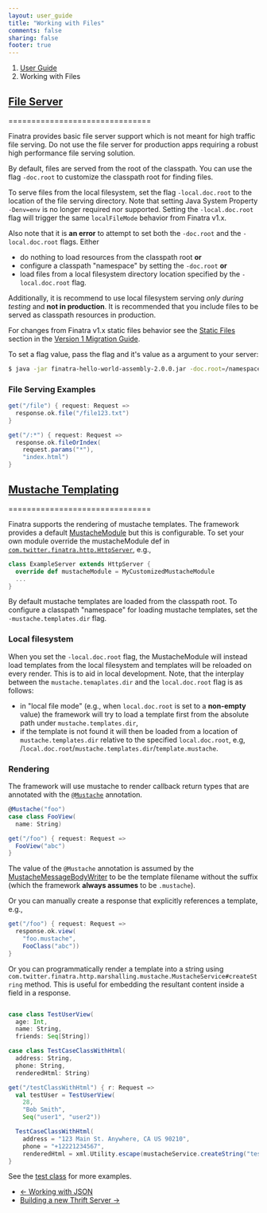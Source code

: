 ```yaml
---
layout: user_guide
title: "Working with Files"
comments: false
sharing: false
footer: true
---
```


<ol class="breadcrumb">
  <li><a href="/finatra/user-guide">User Guide</a></li>
  <li class="active">Working with Files</li>
</ol>

## <a class="anchor" name="file-server" href="#file-server">File Server</a>
===============================

Finatra provides basic file server support which is not meant for high traffic file serving. Do not use the file server for production apps requiring a robust high performance file serving solution.

By default, files are served from the root of the classpath. You can use the flag `-doc.root` to customize the classpath root for finding files.

To serve files from the local filesystem, set the flag `-local.doc.root` to the location of the file serving directory. Note that setting Java System Property `-Denv=env` is no longer required nor supported. Setting the `-local.doc.root` flag will trigger the same `localFileMode` behavior from Finatra v1.x.

Also note that it is **an error** to attempt to set both the `-doc.root` and the `-local.doc.root` flags. Either

- do nothing to load resources from the classpath root **or**
- configure a classpath "namespace" by setting the `-doc.root` **or**
- load files from a local filesystem directory location specified by the `-local.doc.root` flag.

Additionally, it is recommend to use local filesystem serving *only during testing* and **not in production**. It is recommended that you include files to be served as classpath resources in production.

For changes from Finatra v1.x static files behavior see the [Static Files](/finatra/user-guide/v1-migration#v1-static-files) section in the [Version 1 Migration Guide](/finatra/user-guide/v1-migration).


To set a flag value, pass the flag and it's value as a argument to your server:

```bash
$ java -jar finatra-hello-world-assembly-2.0.0.jar -doc.root=/namespace
```

### File Serving Examples

```scala
get("/file") { request: Request =>
  response.ok.file("/file123.txt")
}

get("/:*") { request: Request =>
  response.ok.fileOrIndex(
    request.params("*"),
    "index.html")
}
```
<div></div>

## <a class="anchor" name="mustache" href="#mustache">Mustache Templating</a>
===============================

Finatra supports the rendering of mustache templates. The framework provides a default [MustacheModule](https://github.com/twitter/finatra/blob/develop/http/src/main/scala/com/twitter/finatra/http/modules/MustacheModule.scala) but this is configurable. To set your own module override the mustacheModule def in [`com.twitter.finatra.http.HttpServer`](https://github.com/twitter/finatra/blob/develop/http/src/main/scala/com/twitter/finatra/http/HttpServer.scala#L91), e.g.,

```scala
class ExampleServer extends HttpServer {
  override def mustacheModule = MyCustomizedMustacheModule
  ...
}
```
<div></div>

By default mustache templates are loaded from the classpath root. To configure a classpath "namespace" for loading mustache templates, set the `-mustache.templates.dir` flag.

### Local filesystem

When you set the `-local.doc.root` flag, the MustacheModule will instead load templates from the local filesystem and templates will be reloaded on every render. This is to aid in local development. Note, that the interplay between the `mustache.temaplates.dir` and the `local.doc.root` flag is as follows:

  - in "local file mode" (e.g., when `local.doc.root` is set to a **non-empty** value) the framework will try to load a template first from the absolute path under `mustache.templates.dir`,
  - if the template is not found it will then be loaded from a location of `mustache.templates.dir` relative to the specified `local.doc.root`, e.g, /`local.doc.root`/`mustache.templates.dir`/`template.mustache`.


### Rendering

The framework will use mustache to render callback return types that are annotated with the [`@Mustache`](https://github.com/twitter/finatra/blob/develop/http/src/main/java/com/twitter/finatra/response/Mustache.java) annotation.

```scala
@Mustache("foo")
case class FooView(
  name: String)

get("/foo") { request: Request =>
  FooView("abc")
}
```
<div></div>

The value of the `@Mustache` annotation is assumed by the [MustacheMessageBodyWriter](https://github.com/twitter/finatra/blob/develop/http/src/main/scala/com/twitter/finatra/http/internal/marshalling/mustache/MustacheMessageBodyWriter.scala) to be the template filename without the suffix (which the framework **always assumes** to be `.mustache`).

Or you can manually create a response that explicitly references a template, e.g.,

```scala
get("/foo") { request: Request =>
  response.ok.view(
    "foo.mustache",
    FooClass("abc"))
}
```
<div></div>

Or you can programmatically render a template into a string using `com.twitter.finatra.http.marshalling.mustache.MustacheService#createString` method. This is useful for embedding the resultant content inside a field in a response.

```scala

case class TestUserView(
  age: Int,
  name: String,
  friends: Seq[String])

case class TestCaseClassWithHtml(
  address: String,
  phone: String,
  renderedHtml: String)

get("/testClassWithHtml") { r: Request =>
  val testUser = TestUserView(
    28,
    "Bob Smith",
    Seq("user1", "user2"))

  TestCaseClassWithHtml(
    address = "123 Main St. Anywhere, CA US 90210",
    phone = "+12221234567",
    renderedHtml = xml.Utility.escape(mustacheService.createString("testHtml.mustache", testUser)))
}
```
<div></div>

See the [test class](https://github.com/twitter/finatra/blob/develop/http/src/test/scala/com/twitter/finatra/http/integration/doeverything/test/DoEverythingServerFeatureTest.scala#L1282) for more examples.


<nav>
  <ul class="pager">
    <li class="previous"><a href="/finatra/user-guide/json"><span aria-hidden="true">&larr;</span>&nbsp;Working&nbsp;with&nbsp;JSON</a></li>
    <li class="next"><a href="/finatra/user-guide/build-new-thrift-server">Building&nbsp;a&nbsp;new&nbsp;Thrift&nbsp;Server&nbsp;<span aria-hidden="true">&rarr;</span></a></li>
  </ul>
</nav>
